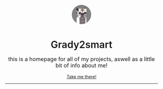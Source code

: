 <p align="center">
	<img src="img/image.png" alt="Grady2smart" width="64" style="border-radius:50%">
	<br>
	<h3 align="center" style="font-size: 32px; font-weight: 600; margin-bottom: 0px;">Grady2smart</h3>
	<p align="center" style="font-size: 18px;">this is a homepage for all of my projects, aswell as a little bit of info about me!</p>
	<p align="center">
	<a href="https://grady2smart.github.io/">Take me there!</a>
	</p>
	<hr>
</p>
